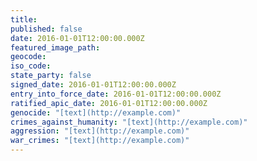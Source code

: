 ```yaml
---
title:
published: false
date: 2016-01-01T12:00:00.000Z
featured_image_path:
geocode:
iso_code:
state_party: false
signed_date: 2016-01-01T12:00:00.000Z
entry_into_force_date: 2016-01-01T12:00:00.000Z
ratified_apic_date: 2016-01-01T12:00:00.000Z
genocide: "[text](http://example.com)"
crimes_against_humanity: "[text](http://example.com)"
aggression: "[text](http://example.com)"
war_crimes: "[text](http://example.com)"
---
```

